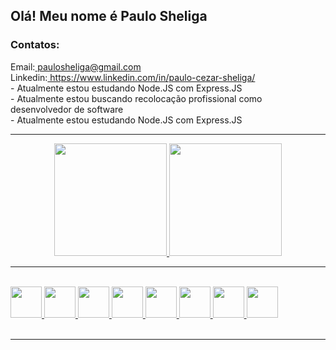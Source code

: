 ## Olá! Meu nome é Paulo Sheliga
<div> 
  <h3>Contatos:</h3>
  Email:<a href = "mailto:paulosheliga@gmail.com"> paulosheliga@gmail.com</a> <br>
  Linkedin:<a href="https://www.linkedin.com/in/paulo-cezar-sheliga/" target="_blank"> https://www.linkedin.com/in/paulo-cezar-sheliga/</a> 
 
</div>
- Atualmente estou estudando Node.JS com Express.JS <br>
- Atualmente estou buscando recolocação profissional como desenvolvedor de software <br>
- Atualmente estou estudando Node.JS com Express.JS <br>

<hr>
<div align="center">
  <a href="https://github.com/Sheliga">
  <img height="180em" src="https://github-readme-stats.vercel.app/api?username=Sheliga&show_icons=true&theme=dracula&include_all_commits=true&count_private=true"/>
  <img height="180em" src="https://github-readme-stats.vercel.app/api/top-langs/?username=Sheliga&layout=compact&langs_count=7&theme=dracula"/>
</div>
<hr>
<div style="display: inline_block"><br>
    <img align="center alt="sheliga-html" height="50" width="50" src="https://cdn.jsdelivr.net/gh/devicons/devicon/icons/html5/html5-original.svg" />
    <img align="center alt="sheliga-css" height="50" width="50" src="https://cdn.jsdelivr.net/gh/devicons/devicon/icons/css3/css3-original.svg" />
    <img align="center alt="sheliga-javascript" height="50" width="50" src="https://cdn.jsdelivr.net/gh/devicons/devicon/icons/javascript/javascript-original.svg" />
    <img align="center alt="sheliga-wordpress" height="50" width="50" src="https://cdn.jsdelivr.net/gh/devicons/devicon/icons/wordpress/wordpress-original.svg" />
    <img align="center alt="sheliga-nodejs" height="50" width="50" src="https://cdn.jsdelivr.net/gh/devicons/devicon/icons/nodejs/nodejs-original.svg" />
    <img align="center alt="sheliga-express" height="50" width="50" src="https://cdn.jsdelivr.net/gh/devicons/devicon/icons/express/express-original.svg" />
    <img align="center alt="sheliga-python" height="50" width="50" src="https://cdn.jsdelivr.net/gh/devicons/devicon/icons/python/python-original.svg" />
    <img align="center alt="sheliga-django" height="50" width="50" src="https://cdn.jsdelivr.net/gh/devicons/devicon/icons/django/django-plain.svg" />
</div>
  <br>
  <hr>

